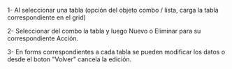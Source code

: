 ﻿1- Al seleccionar una tabla (opción del objeto combo / lista, carga la tabla correspondiente en el grid) 

2- Seleccionar del combo la tabla y luego Nuevo o Eliminar para su correspondiente Acción. 

3- En forms correspondientes a cada tabla se pueden modificar los datos o desde el boton "Volver" cancela la edición.